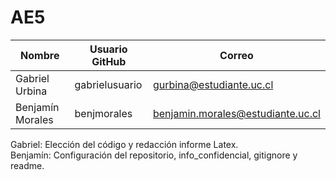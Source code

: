 # AE5

|     Nombre      | Usuario GitHub |             Correo                |
|-----------------|----------------|-----------------------------------|
| Gabriel Urbina  | gabrielusuario | gurbina@estudiante.uc.cl          |
| Benjamín Morales| benjmorales    | benjamin.morales@estudiante.uc.cl |

Gabriel: Elección del código y redacción informe Latex.  
Benjamín: Configuración del repositorio, info_confidencial, gitignore y readme.